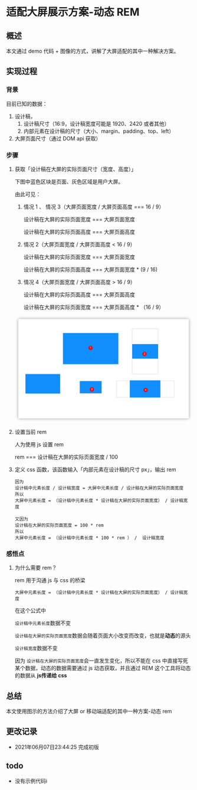 # 适配大屏展示方案-动态 REM

## 概述

本文通过 demo 代码 + 图像的方式，讲解了大屏适配的其中一种解决方案。

## 实现过程

### 背景

目前已知的数据：

1. 设计稿，
   1. 设计稿尺寸（16:9，设计稿宽度可能是 1920、2420 或者其他）
   2. 内部元素在设计稿的尺寸（大小、margin、padding、top、left）
2. 大屏页面尺寸（通过 DOM api 获取）

### 步骤

1. 获取「设计稿在大屏的实际页面尺寸（宽度、高度）」

   下图中蓝色区块是页面、灰色区域是用户大屏。

   由此可见：

   1. 情况 1 、 情况 3（大屏页面宽度 / 大屏页面高度 === 16 / 9）

      设计稿在大屏的实际页面宽度 === 大屏页面宽度

      设计稿在大屏的实际页面高度 === 大屏页面高度

   2. 情况 2（大屏页面宽度 / 大屏页面高度 < 16 / 9）

      设计稿在大屏的实际页面宽度 === 大屏页面宽度

      设计稿在大屏的实际页面高度 === 大屏页面宽度 * (9 / 16)

   3. 情况 4（大屏页面宽度 / 大屏页面高度 > 16 / 9）

      设计稿在大屏的实际页面高度 === 大屏页面高度

      设计稿在大屏的实际页面宽度 === 大屏页面高度 * （16 / 9）

   ![image-20210607182518433](https://raw.githubusercontent.com/wojiaofengzhongzhuifeng/iamge-host-2/master/image-20210607182518433.png)

   

2. 设置当前 rem

   人为使用 js 设置 rem  

   rem === 设计稿在大屏的实际页面宽度 / 100

3. 定义 css 函数，该函数输入「内部元素在设计稿的尺寸 px」，输出 rem

   ```
   因为
   设计稿中元素长度 / 设计稿宽度 = 大屏中元素长度 / 设计稿在大屏的实际页面宽度
   所以
   大屏中元素长度 = （设计稿中元素长度 * 设计稿在大屏的实际页面宽度） / 设计稿宽度
   
   又因为
   设计稿在大屏的实际页面宽度 = 100 * rem
   所以
   大屏中元素长度 = （设计稿中元素长度 * 100 * rem ） /  设计稿宽度
   ```

   

### 感悟点

1. 为什么需要 rem？

   rem 用于沟通 js 与 css 的桥梁

   `大屏中元素长度 = （设计稿中元素长度 * 设计稿在大屏的实际页面宽度） / 设计稿宽度` 

   在这个公式中

   `设计稿中元素长度`数据不变

   `设计稿在大屏的实际页面宽度`数据会随着页面大小改变而改变，也就是**动态**的源头

   `设计稿宽度`数据不变

   因为 `设计稿在大屏的实际页面宽度`会一直发生变化，所以不能在 css 中直接写死某个数据，动态的数据需要通过 js 动态获取，并且通过 REM 这个工具将动态的数据从 **js传递给 css**

## 总结

本文使用图示的方法介绍了大屏 or 移动端适配的其中一种方案-动态 rem 

## 更改记录

- 2021年06月07日23:44:25 完成初版

## todo

- 没有示例代码i


